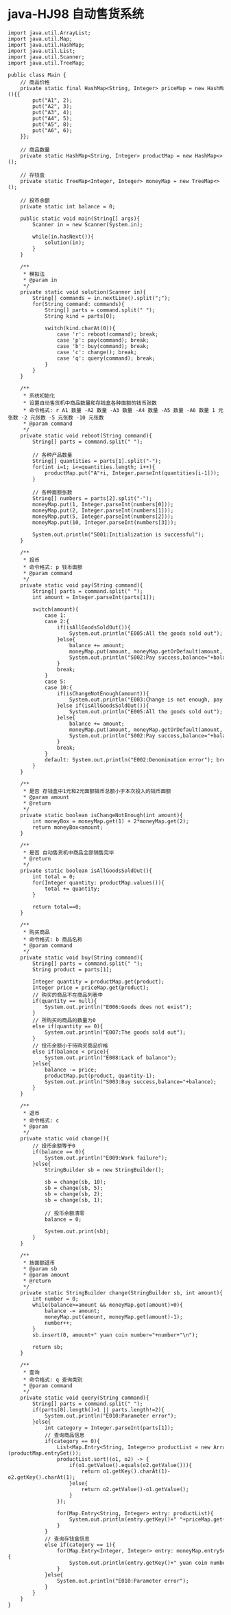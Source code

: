 # java-HJ98 自动售货系统


    import java.util.ArrayList;
    import java.util.Map;
    import java.util.HashMap;
    import java.util.List;
    import java.util.Scanner;
    import java.util.TreeMap;
    
    public class Main {
        // 商品价格
        private static final HashMap<String, Integer> priceMap = new HashMap<String, Integer>(){{
            put("A1", 2);
            put("A2", 3);
            put("A3", 4);
            put("A4", 5);
            put("A5", 8);
            put("A6", 6);
        }};
    
        // 商品数量
        private static HashMap<String, Integer> productMap = new HashMap<>();
    
        // 存钱盒
        private static TreeMap<Integer, Integer> moneyMap = new TreeMap<>();
    
        // 投币余额
        private static int balance = 0;
    
        public static void main(String[] args){
            Scanner in = new Scanner(System.in);
    
            while(in.hasNext()){
                solution(in);
            }
        }
    
        /**
         * 模拟法
         * @param in
         */
        private static void solution(Scanner in){
            String[] commands = in.nextLine().split(";");
            for(String command: commands){
                String[] parts = command.split(" ");
                String kind = parts[0];
    
                switch(kind.charAt(0)){
                    case 'r': reboot(command); break;
                    case 'p': pay(command); break;
                    case 'b': buy(command); break;
                    case 'c': change(); break;
                    case 'q': query(command); break;
                }
            }
        }
    
        /**
         * 系统初始化
         * 设置自动售货机中商品数量和存钱盒各种面额的钱币张数
         * 命令格式: r A1 数量 -A2 数量 -A3 数量 -A4 数量 -A5 数量 -A6 数量 1 元张数 -2 元张数 -5 元张数 -10 元张数
         * @param command
         */
        private static void reboot(String command){
            String[] parts = command.split(" ");
    
            // 各种产品数量
            String[] quantities = parts[1].split("-");
            for(int i=1; i<=quantities.length; i++){
                productMap.put("A"+i, Integer.parseInt(quantities[i-1]));
            }
    
            // 各种面额张数
            String[] numbers = parts[2].split("-");
            moneyMap.put(1, Integer.parseInt(numbers[0]));
            moneyMap.put(2, Integer.parseInt(numbers[1]));
            moneyMap.put(5, Integer.parseInt(numbers[2]));
            moneyMap.put(10, Integer.parseInt(numbers[3]));
    
            System.out.println("S001:Initialization is successful");
        }
    
        /**
         * 投币
         * 命令格式: p 钱币面额
         * @param command
         */
        private static void pay(String command){
            String[] parts = command.split(" ");
            int amount = Integer.parseInt(parts[1]);
    
            switch(amount){
                case 1:
                case 2:{
                    if(isAllGoodsSoldOut()){
                        System.out.println("E005:All the goods sold out");
                    }else{
                        balance += amount;
                        moneyMap.put(amount, moneyMap.getOrDefault(amount, 0)+1);
                        System.out.println("S002:Pay success,balance="+balance);
                    }
                    break;
                }
                case 5:
                case 10:{
                    if(isChangeNotEnough(amount)){
                        System.out.println("E003:Change is not enough, pay fail");
                    }else if(isAllGoodsSoldOut()){
                        System.out.println("E005:All the goods sold out");
                    }else{
                        balance += amount;
                        moneyMap.put(amount, moneyMap.getOrDefault(amount, 0)+1);
                        System.out.println("S002:Pay success,balance="+balance);
                    }
                    break;
                }
                default: System.out.println("E002:Denomination error"); break;
            }
        }
    
        /**
         * 是否 存钱盒中1元和2元面额钱币总额小于本次投入的钱币面额
         * @param amount
         * @return
         */
        private static boolean isChangeNotEnough(int amount){
            int moneyBox = moneyMap.get(1) + 2*moneyMap.get(2);
            return moneyBox<amount;
        }
    
        /**
         * 是否 自动售货机中商品全部销售完毕
         * @return
         */
        private static boolean isAllGoodsSoldOut(){
            int total = 0;
            for(Integer quantity: productMap.values()){
                total += quantity;
            }
    
            return total==0;
        }
    
        /**
         * 购买商品
         * 命令格式: b 商品名称
         * @param command
         */
        private static void buy(String command){
            String[] parts = command.split(" ");
            String product = parts[1];
    
            Integer quantity = productMap.get(product);
            Integer price = priceMap.get(product);
            // 购买的商品不在商品列表中
            if(quantity == null){
                System.out.println("E006:Goods does not exist");
            }
            // 所购买的商品的数量为0
            else if(quantity == 0){
                System.out.println("E007:The goods sold out");
            }
            // 投币余额小于待购买商品价格
            else if(balance < price){
                System.out.println("E008:Lack of balance");
            }else{
                balance -= price;
                productMap.put(product, quantity-1);
                System.out.println("S003:Buy success,balance="+balance);
            }
        }
    
        /**
         * 退币
         * 命令格式: c
         * @param
         */
        private static void change(){
            // 投币余额等于0
            if(balance == 0){
                System.out.println("E009:Work failure");
            }else{
                StringBuilder sb = new StringBuilder();
    
                sb = change(sb, 10);
                sb = change(sb, 5);
                sb = change(sb, 2);
                sb = change(sb, 1);
    
                // 投币余额清零
                balance = 0;
    
                System.out.print(sb);
            }
        }
    
        /**
         * 按面额退币
         * @param sb
         * @param amount
         * @return
         */
        private static StringBuilder change(StringBuilder sb, int amount){
            int number = 0;
            while(balance>=amount && moneyMap.get(amount)>0){
                balance -= amount;
                moneyMap.put(amount, moneyMap.get(amount)-1);
                number++;
            }
            sb.insert(0, amount+" yuan coin number="+number+"\n");
    
            return sb;
        }
    
        /**
         * 查询
         * 命令格式: q 查询类别
         * @param command
         */
        private static void query(String command){
            String[] parts = command.split(" ");
            if(parts[0].length()>1 || parts.length!=2){
                System.out.println("E010:Parameter error");
            }else{
                int category = Integer.parseInt(parts[1]);
                // 查询商品信息
                if(category == 0){
                    List<Map.Entry<String, Integer>> productList = new ArrayList<>(productMap.entrySet());
                    productList.sort((o1, o2) -> {
                        if(o1.getValue().equals(o2.getValue())){
                            return o1.getKey().charAt(1)-o2.getKey().charAt(1);
                        }else{
                            return o2.getValue()-o1.getValue();
                        }
                    });
    
                    for(Map.Entry<String, Integer> entry: productList){
                        System.out.println(entry.getKey()+" "+priceMap.get(entry.getKey())+" "+entry.getValue());
                    }
                }
                // 查询存钱盒信息
                else if(category == 1){
                    for(Map.Entry<Integer, Integer> entry: moneyMap.entrySet()){
                        System.out.println(entry.getKey()+" yuan coin number="+entry.getValue());
                    }
                }else{
                    System.out.println("E010:Parameter error");
                }
            }
        }
    }

  

